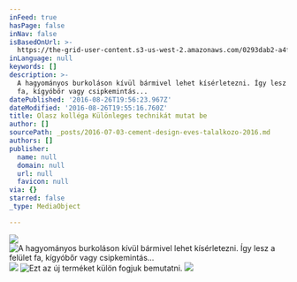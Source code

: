 ```yaml
---
inFeed: true
hasPage: false
inNav: false
isBasedOnUrl: >-
  https://the-grid-user-content.s3-us-west-2.amazonaws.com/0293dab2-a4f1-45e3-95ae-363f99eb18d7.jpg
inLanguage: null
keywords: []
description: >-
  A hagyományos burkoláson kívül bármivel lehet kísérletezni. Így lesz a felület
  fa, kígyóbőr vagy csipkemintás...
datePublished: '2016-08-26T19:56:23.967Z'
dateModified: '2016-08-26T19:55:16.760Z'
title: Olasz kolléga Különleges technikát mutat be
author: []
sourcePath: _posts/2016-07-03-cement-design-eves-talalkozo-2016.md
authors: []
publisher:
  name: null
  domain: null
  url: null
  favicon: null
via: {}
starred: false
_type: MediaObject

---
```

![](https://the-grid-user-content.s3-us-west-2.amazonaws.com/0293dab2-a4f1-45e3-95ae-363f99eb18d7.jpg)
![A hagyományos burkoláson kívül bármivel lehet kísérletezni. Így lesz a felület fa, kígyóbőr vagy csipkemintás...](https://the-grid-user-content.s3-us-west-2.amazonaws.com/1d18f743-17ea-45ce-b8c0-430e8ca53d90.jpg)
![](https://the-grid-user-content.s3-us-west-2.amazonaws.com/8713f07d-677f-4c75-b7cf-a956c1e8e273.jpg)
![Ezt az új terméket külön fogjuk bemutatni.](https://the-grid-user-content.s3-us-west-2.amazonaws.com/ea017bbb-5acb-4416-a2f9-424f216d729e.jpg)
![](https://the-grid-user-content.s3-us-west-2.amazonaws.com/a87a6b84-e8ae-465c-99d4-41cf94b44d9a.jpg)